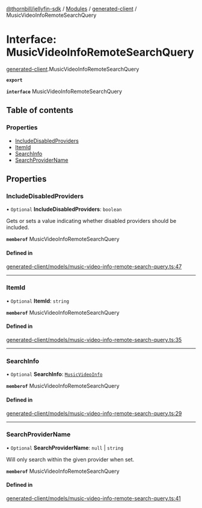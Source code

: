 [@thornbill/jellyfin-sdk](../README.md) / [Modules](../modules.md) / [generated-client](../modules/generated_client.md) / MusicVideoInfoRemoteSearchQuery

# Interface: MusicVideoInfoRemoteSearchQuery

[generated-client](../modules/generated_client.md).MusicVideoInfoRemoteSearchQuery

**`export`**

**`interface`** MusicVideoInfoRemoteSearchQuery

## Table of contents

### Properties

- [IncludeDisabledProviders](generated_client.MusicVideoInfoRemoteSearchQuery.md#includedisabledproviders)
- [ItemId](generated_client.MusicVideoInfoRemoteSearchQuery.md#itemid)
- [SearchInfo](generated_client.MusicVideoInfoRemoteSearchQuery.md#searchinfo)
- [SearchProviderName](generated_client.MusicVideoInfoRemoteSearchQuery.md#searchprovidername)

## Properties

### IncludeDisabledProviders

• `Optional` **IncludeDisabledProviders**: `boolean`

Gets or sets a value indicating whether disabled providers should be included.

**`memberof`** MusicVideoInfoRemoteSearchQuery

#### Defined in

[generated-client/models/music-video-info-remote-search-query.ts:47](https://github.com/thornbill/jellyfin-sdk-typescript/blob/1142a3e/src/generated-client/models/music-video-info-remote-search-query.ts#L47)

___

### ItemId

• `Optional` **ItemId**: `string`

**`memberof`** MusicVideoInfoRemoteSearchQuery

#### Defined in

[generated-client/models/music-video-info-remote-search-query.ts:35](https://github.com/thornbill/jellyfin-sdk-typescript/blob/1142a3e/src/generated-client/models/music-video-info-remote-search-query.ts#L35)

___

### SearchInfo

• `Optional` **SearchInfo**: [`MusicVideoInfo`](generated_client.MusicVideoInfo.md)

**`memberof`** MusicVideoInfoRemoteSearchQuery

#### Defined in

[generated-client/models/music-video-info-remote-search-query.ts:29](https://github.com/thornbill/jellyfin-sdk-typescript/blob/1142a3e/src/generated-client/models/music-video-info-remote-search-query.ts#L29)

___

### SearchProviderName

• `Optional` **SearchProviderName**: ``null`` \| `string`

Will only search within the given provider when set.

**`memberof`** MusicVideoInfoRemoteSearchQuery

#### Defined in

[generated-client/models/music-video-info-remote-search-query.ts:41](https://github.com/thornbill/jellyfin-sdk-typescript/blob/1142a3e/src/generated-client/models/music-video-info-remote-search-query.ts#L41)
